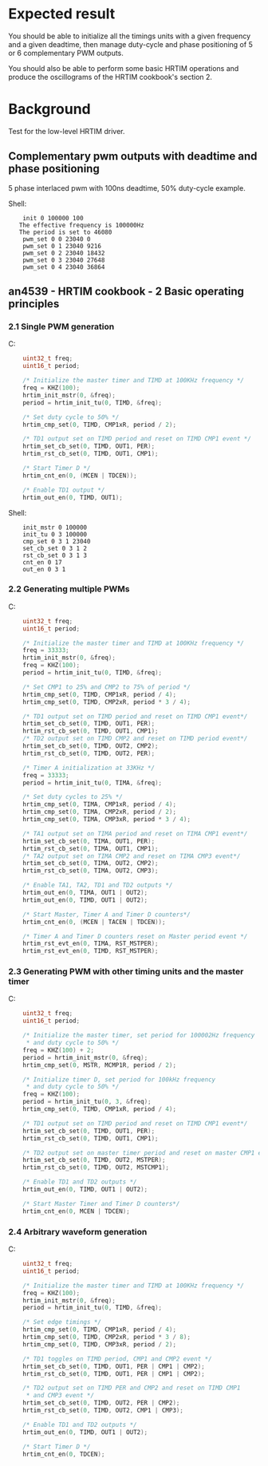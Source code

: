 Expected result
===============
You should be able to initialize all the timings units with a given
frequency and a given deadtime, then manage duty-cycle and phase
positioning of 5 or 6 complementary PWM outputs.

You should also be able to perform some basic HRTIM operations and
produce the oscillograms of the HRTIM cookbook's section 2.

Background
==========
Test for the low-level HRTIM driver.

## Complementary pwm outputs with deadtime and phase positioning

5 phase interlaced pwm with 100ns deadtime, 50% duty-cycle example.

Shell:
```shell
    init 0 100000 100
   The effective frequency is 100000Hz
   The period is set to 46080
    pwm_set 0 0 23040 0
    pwm_set 0 1 23040 9216
    pwm_set 0 2 23040 18432
    pwm_set 0 3 23040 27648
    pwm_set 0 4 23040 36864
```
## an4539 - HRTIM cookbook - 2 Basic operating principles

### 2.1 Single PWM generation
C:
```c
    uint32_t freq;
    uint16_t period;

    /* Initialize the master timer and TIMD at 100KHz frequency */
    freq = KHZ(100);
    hrtim_init_mstr(0, &freq);
    period = hrtim_init_tu(0, TIMD, &freq);

    /* Set duty cycle to 50% */
    hrtim_cmp_set(0, TIMD, CMP1xR, period / 2);

    /* TD1 output set on TIMD period and reset on TIMD CMP1 event */
    hrtim_set_cb_set(0, TIMD, OUT1, PER);
    hrtim_rst_cb_set(0, TIMD, OUT1, CMP1);

    /* Start Timer D */
    hrtim_cnt_en(0, (MCEN | TDCEN));

    /* Enable TD1 output */
    hrtim_out_en(0, TIMD, OUT1);
```
Shell:
```shell
    init_mstr 0 100000
    init_tu 0 3 100000
    cmp_set 0 3 1 23040
    set_cb_set 0 3 1 2
    rst_cb_set 0 3 1 3
    cnt_en 0 17
    out_en 0 3 1
```
### 2.2 Generating multiple PWMs
C:
```c
    uint32_t freq;
    uint16_t period;

    /* Initialize the master timer and TIMD at 100KHz frequency */
    freq = 33333;
    hrtim_init_mstr(0, &freq);
    freq = KHZ(100);
    period = hrtim_init_tu(0, TIMD, &freq);

    /* Set CMP1 to 25% and CMP2 to 75% of period */
    hrtim_cmp_set(0, TIMD, CMP1xR, period / 4);
    hrtim_cmp_set(0, TIMD, CMP2xR, period * 3 / 4);

    /* TD1 output set on TIMD period and reset on TIMD CMP1 event*/
    hrtim_set_cb_set(0, TIMD, OUT1, PER);
    hrtim_rst_cb_set(0, TIMD, OUT1, CMP1);
    /* TD2 output set on TIMD CMP2 and reset on TIMD period event*/
    hrtim_set_cb_set(0, TIMD, OUT2, CMP2);
    hrtim_rst_cb_set(0, TIMD, OUT2, PER);

    /* Timer A initialization at 33KHz */
    freq = 33333;
    period = hrtim_init_tu(0, TIMA, &freq);

    /* Set duty cycles to 25% */
    hrtim_cmp_set(0, TIMA, CMP1xR, period / 4);
    hrtim_cmp_set(0, TIMA, CMP2xR, period / 2);
    hrtim_cmp_set(0, TIMA, CMP3xR, period * 3 / 4);

    /* TA1 output set on TIMA period and reset on TIMA CMP1 event*/
    hrtim_set_cb_set(0, TIMA, OUT1, PER);
    hrtim_rst_cb_set(0, TIMA, OUT1, CMP1);
    /* TA2 output set on TIMA CMP2 and reset on TIMA CMP3 event*/
    hrtim_set_cb_set(0, TIMA, OUT2, CMP2);
    hrtim_rst_cb_set(0, TIMA, OUT2, CMP3);

    /* Enable TA1, TA2, TD1 and TD2 outputs */
    hrtim_out_en(0, TIMA, OUT1 | OUT2);
    hrtim_out_en(0, TIMD, OUT1 | OUT2);

    /* Start Master, Timer A and Timer D counters*/
    hrtim_cnt_en(0, (MCEN | TACEN | TDCEN));

    /* Timer A and Timer D counters reset on Master period event */
    hrtim_rst_evt_en(0, TIMA, RST_MSTPER);
    hrtim_rst_evt_en(0, TIMD, RST_MSTPER);
```

### 2.3 Generating PWM with other timing units and the master timer
C:
```c
    uint32_t freq;
    uint16_t period;

    /* Initialize the master timer, set period for 100002Hz frequency
     * and duty cycle to 50% */
    freq = KHZ(100) + 2;
    period = hrtim_init_mstr(0, &freq);
    hrtim_cmp_set(0, MSTR, MCMP1R, period / 2);

    /* Initialize timer D, set period for 100kHz frequency
     * and duty cycle to 50% */
    freq = KHZ(100);
    period = hrtim_init_tu(0, 3, &freq);
    hrtim_cmp_set(0, TIMD, CMP1xR, period / 4);

    /* TD1 output set on TIMD period and reset on TIMD CMP1 event*/
    hrtim_set_cb_set(0, TIMD, OUT1, PER);
    hrtim_rst_cb_set(0, TIMD, OUT1, CMP1);

    /* TD2 output set on master timer period and reset on master CMP1 event*/
    hrtim_set_cb_set(0, TIMD, OUT2, MSTPER);
    hrtim_rst_cb_set(0, TIMD, OUT2, MSTCMP1);

    /* Enable TD1 and TD2 outputs */
    hrtim_out_en(0, TIMD, OUT1 | OUT2);

    /* Start Master Timer and Timer D counters*/
    hrtim_cnt_en(0, MCEN | TDCEN);
```
### 2.4 Arbitrary waveform generation
C:
```c
    uint32_t freq;
    uint16_t period;

    /* Initialize the master timer and TIMD at 100KHz frequency */
    freq = KHZ(100);
    hrtim_init_mstr(0, &freq);
    period = hrtim_init_tu(0, TIMD, &freq);

    /* Set edge timings */
    hrtim_cmp_set(0, TIMD, CMP1xR, period / 4);
    hrtim_cmp_set(0, TIMD, CMP2xR, period * 3 / 8);
    hrtim_cmp_set(0, TIMD, CMP3xR, period / 2);

    /* TD1 toggles on TIMD period, CMP1 and CMP2 event */
    hrtim_set_cb_set(0, TIMD, OUT1, PER | CMP1 | CMP2);
    hrtim_rst_cb_set(0, TIMD, OUT1, PER | CMP1 | CMP2);

    /* TD2 output set on TIMD PER and CMP2 and reset on TIMD CMP1
     * and CMP3 event */
    hrtim_set_cb_set(0, TIMD, OUT2, PER | CMP2);
    hrtim_rst_cb_set(0, TIMD, OUT2, CMP1 | CMP3);

    /* Enable TD1 and TD2 outputs */
    hrtim_out_en(0, TIMD, OUT1 | OUT2);

    /* Start Timer D */
    hrtim_cnt_en(0, TDCEN);
```
